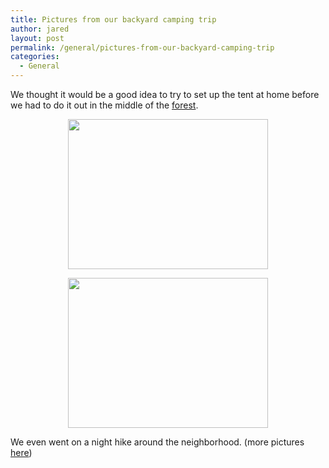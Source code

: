 ```yaml
---
title: Pictures from our backyard camping trip
author: jared
layout: post
permalink: /general/pictures-from-our-backyard-camping-trip
categories:
  - General
---
```

We thought it would be a good idea to try to set up the tent at home before we had to do it out in the middle of the [forest][1].

<div align="center">
  <img src="http://gallery.ottleys.net/albums/current/p1010005.sized.jpg" width="320" height="240" /></p> <p>
    <img src="http://gallery.ottleys.net/albums/current/p1010008.sized.jpg" width="320" height="240" /></div> <p>
      We even went on a night hike around the neighborhood. (more pictures <a href="http://gallery.ottleys.net/gallery/current">here</a>)
    </p>

 [1]: http://www.fs.fed.us/r4/uinta/